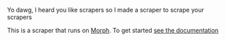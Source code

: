 Yo dawg, I heard you like scrapers so I made a scraper to scrape your scrapers

This is a scraper that runs on [Morph](https://morph.io). To get started [see the documentation](https://morph.io/documentation)
